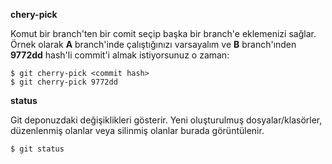 **chery-pick** 

Komut bir branch'ten bir comit seçip başka bir branch'e eklemenizi sağlar. Örnek olarak **A** branch'inde çalıştığınızı 
varsayalım ve **B** branch'ınden **9772dd** hash'li commit'i almak istiyorsunuz o zaman:

    $ git cherry-pick <commit hash>
    $ git cherry-pick 9772dd

**status**

Git deponuzdaki değişiklikleri gösterir. Yeni oluşturulmuş dosyalar/klasörler, düzenlenmiş olanlar veya silinmiş olanlar burada görüntülenir.

    $ git status
 

